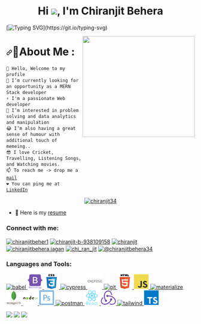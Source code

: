 

<h1 align="center">Hi <img src="https://raw.githubusercontent.com/MartinHeinz/MartinHeinz/master/wave.gif" height="25px width="30px">, I'm Chiranjit Behera</h1>
  
  [![Typing SVG](https://readme-typing-svg.herokuapp.com/?lines=Full+Stack+Developer;Software+Engineer;)](https://git.io/typing-svg)
  
  <img align='right' src="https://media2.giphy.com/media/qgQUggAC3Pfv687qPC/giphy.gif?cid=ecf05e47cq8zq18nxebpo5t2r1dgnmyddibdq953rd74v2xb&rid=giphy.gif&ct=g" height="270" width="300" alt="" >
<h1 dir="auto"><a id="user-content-about-me-" class="anchor" aria-hidden="true" href="#about-me-"><svg class="octicon octicon-link" viewBox="0 0 16 16" version="1.1" width="16" height="16" aria-hidden="true"><path fill-rule="evenodd" d="M7.775 3.275a.75.75 0 001.06 1.06l1.25-1.25a2 2 0 112.83 2.83l-2.5 2.5a2 2 0 01-2.83 0 .75.75 0 00-1.06 1.06 3.5 3.5 0 004.95 0l2.5-2.5a3.5 3.5 0 00-4.95-4.95l-1.25 1.25zm-4.69 9.64a2 2 0 010-2.83l2.5-2.5a2 2 0 012.83 0 .75.75 0 001.06-1.06 3.5 3.5 0 00-4.95 0l-2.5 2.5a3.5 3.5 0 004.95 4.95l1.25-1.25a.75.75 0 00-1.06-1.06l-1.25 1.25a2 2 0 01-2.83 0z"></path></svg></a><g-emoji class="g-emoji" alias="dizzy" fallback-src="https://github.githubassets.com/images/icons/emoji/unicode/1f4ab.png">💫</g-emoji>About Me :</h1>
<pre class="notranslate"><code>👋 Hello, Welcome to my profile
🌱 I’m currently looking for an opportunity as a MERN Stack developer
⚡ I'm a passionate Web developer
👀 I’m interested in problem solving and data analytics and manipulation
😂 I’m also having a great sense of humour with additional touch of memeing..
😎 I love Cricket, Travelling, Listening Songs, and Watching movies.
📫 To reach me -&gt; drop me a <a href='mailto:chiranjitbehera34@gmail.com'>mail</a>
❤️ You can ping me at <a target="blank" href='https://www.linkedin.com/in/chiranjit-b-938109158/'>LinkedIn</a>
</code></pre>

<!-- <p><a href="mailto:someone@example.com">Send email</a></p> -->


<!-- <h3 align="center">A passionate full-stack developer from India</h3> -->
<!-- <p align="left"> <img src="https://komarev.com/ghpvc/?username=chiranjit34&label=Profile%20views&color=0e75b6&style=flat" alt="chiranjit34" /> </p> -->

<p align="center"> <a href="https://github.com/ryo-ma/github-profile-trophy"><img src="https://github-profile-trophy.vercel.app/?username=chiranjit34" alt="chiranjit34" /></a> </p>

<!-- - 🌱 I’m currently learning **React.js Node.js Express.js MongoDB DSA** -->

<!-- - 📫 How to reach me **chiranjitbehera34@gmail.com** -->

- 📄 Here is my <a target="blank" href='https://docs.google.com/document/d/1Jd-NupakVKpP6dAcEEJ_BC4hlgwuy3f-hrHGt1fqW8o/edit'>resume</a>

<h3 align="left">Connect with me:</h3>
<p align="left">
<a href="https://twitter.com/chiranjitbeher1" target="blank"><img align="center" src="https://raw.githubusercontent.com/rahuldkjain/github-profile-readme-generator/master/src/images/icons/Social/twitter.svg" alt="chiranjitbeher1" height="30" width="40" /></a>
<a href="https://linkedin.com/in/chiranjit-b-938109158" target="blank"><img align="center" src="https://raw.githubusercontent.com/rahuldkjain/github-profile-readme-generator/master/src/images/icons/Social/linked-in-alt.svg" alt="chiranjit-b-938109158" height="30" width="40" /></a>
<a href="https://codesandbox.io/u/chiranjit" target="blank"><img align="center" src="https://raw.githubusercontent.com/rahuldkjain/github-profile-readme-generator/master/src/images/icons/Social/codesandbox.svg" alt="chiranjit" height="30" width="40" /></a>
<a href="https://fb.com/chiranjitbehera.jagan" target="blank"><img align="center" src="https://raw.githubusercontent.com/rahuldkjain/github-profile-readme-generator/master/src/images/icons/Social/facebook.svg" alt="chiranjitbehera.jagan" height="30" width="40" /></a>
<a href="https://instagram.com/chi_ran_jit" target="blank"><img align="center" src="https://raw.githubusercontent.com/rahuldkjain/github-profile-readme-generator/master/src/images/icons/Social/instagram.svg" alt="chi_ran_jit" height="30" width="40" /></a>
<a href="https://medium.com/@chiranjitbehera34" target="blank"><img align="center" src="https://raw.githubusercontent.com/rahuldkjain/github-profile-readme-generator/master/src/images/icons/Social/medium.svg" alt="@chiranjitbehera34" height="30" width="40" /></a>
</p>

<h3 align="left">Languages and Tools:</h3>
<p align="left"> <a href="https://babeljs.io/" target="_blank" rel="noreferrer"> <img src="https://www.vectorlogo.zone/logos/babeljs/babeljs-icon.svg" alt="babel" width="40" height="40"/> </a> <a href="https://getbootstrap.com" target="_blank" rel="noreferrer"> <img src="https://raw.githubusercontent.com/devicons/devicon/master/icons/bootstrap/bootstrap-plain-wordmark.svg" alt="bootstrap" width="40" height="40"/> </a> <a href="https://www.w3schools.com/css/" target="_blank" rel="noreferrer"> <img src="https://raw.githubusercontent.com/devicons/devicon/master/icons/css3/css3-original-wordmark.svg" alt="css3" width="40" height="40"/> </a> <a href="https://www.cypress.io" target="_blank" rel="noreferrer"> <img src="https://raw.githubusercontent.com/simple-icons/simple-icons/6e46ec1fc23b60c8fd0d2f2ff46db82e16dbd75f/icons/cypress.svg" alt="cypress" width="40" height="40"/> </a> <a href="https://expressjs.com" target="_blank" rel="noreferrer"> <img src="https://raw.githubusercontent.com/devicons/devicon/master/icons/express/express-original-wordmark.svg" alt="express" width="40" height="40"/> </a> <a href="https://git-scm.com/" target="_blank" rel="noreferrer"> <img src="https://www.vectorlogo.zone/logos/git-scm/git-scm-icon.svg" alt="git" width="40" height="40"/> </a> <a href="https://www.w3.org/html/" target="_blank" rel="noreferrer"> <img src="https://raw.githubusercontent.com/devicons/devicon/master/icons/html5/html5-original-wordmark.svg" alt="html5" width="40" height="40"/> </a> <a href="https://developer.mozilla.org/en-US/docs/Web/JavaScript" target="_blank" rel="noreferrer"> <img src="https://raw.githubusercontent.com/devicons/devicon/master/icons/javascript/javascript-original.svg" alt="javascript" width="40" height="40"/> </a> <a href="https://materializecss.com/" target="_blank" rel="noreferrer"> <img src="https://raw.githubusercontent.com/prplx/svg-logos/5585531d45d294869c4eaab4d7cf2e9c167710a9/svg/materialize.svg" alt="materialize" width="40" height="40"/> </a> <a href="https://www.mongodb.com/" target="_blank" rel="noreferrer"> <img src="https://raw.githubusercontent.com/devicons/devicon/master/icons/mongodb/mongodb-original-wordmark.svg" alt="mongodb" width="40" height="40"/> </a> <a href="https://nodejs.org" target="_blank" rel="noreferrer"> <img src="https://raw.githubusercontent.com/devicons/devicon/master/icons/nodejs/nodejs-original-wordmark.svg" alt="nodejs" width="40" height="40"/> </a> <a href="https://www.photoshop.com/en" target="_blank" rel="noreferrer"> <img src="https://raw.githubusercontent.com/devicons/devicon/master/icons/photoshop/photoshop-line.svg" alt="photoshop" width="40" height="40"/> </a> <a href="https://postman.com" target="_blank" rel="noreferrer"> <img src="https://www.vectorlogo.zone/logos/getpostman/getpostman-icon.svg" alt="postman" width="40" height="40"/> </a> <a href="https://reactjs.org/" target="_blank" rel="noreferrer"> <img src="https://raw.githubusercontent.com/devicons/devicon/master/icons/react/react-original-wordmark.svg" alt="react" width="40" height="40"/> </a> <a href="https://redux.js.org" target="_blank" rel="noreferrer"> <img src="https://raw.githubusercontent.com/devicons/devicon/master/icons/redux/redux-original.svg" alt="redux" width="40" height="40"/> </a> <a href="https://tailwindcss.com/" target="_blank" rel="noreferrer"> <img src="https://www.vectorlogo.zone/logos/tailwindcss/tailwindcss-icon.svg" alt="tailwind" width="40" height="40"/> </a> <a href="https://www.typescriptlang.org/" target="_blank" rel="noreferrer"> <img src="https://raw.githubusercontent.com/devicons/devicon/master/icons/typescript/typescript-original.svg" alt="typescript" width="40" height="40"/> </a> </p>

  ![](https://github-readme-stats.vercel.app/api?username=chiranjit34&theme=radical&hide_border=false&include_all_commits=false&count_private=false)
![](https://github-readme-streak-stats.herokuapp.com/?user=chiranjit34&theme=radical&hide_border=false)
  ![](https://github-readme-stats.vercel.app/api/top-langs/?username=chiranjit34&theme=radical&hide_border=false&include_all_commits=false&count_private=false&layout=compact)
